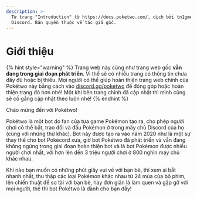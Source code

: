 ```yaml
---
description: >-
  Từ trang "Introduction" từ https://docs.poketwo.com/, dịch bởi tn1gm#0549 ở
  Discord. Bản quyền thuộc về tác giả gốc.
---
```




# Giới thiệu

{% hint style="warning" %}
Trang web này cũng như trang web gốc **vẫn đang trong giai đoạn phát triển**. Vì thế sẽ có nhiều trang có thông tin chưa đầy đủ hoặc bị thiếu. Mọi người có thể giúp hoàn thiện trang web chính của Pokétwo này bằng cách vào [discord.gg/poketwo](https://discord.gg/poketwo) để đóng góp hoặc hoàn thiện trang đó hơn nhé! Một khi bên trang chính đã cập nhật thì mình cũng sẽ cố gắng cập nhật theo luôn nhé!
{% endhint %}

Chào mừng đến với Pokétwo!

Pokétwo là một bot do fan của tựa game Pokémon tạo ra, cho phép người chơi có thể bắt, trao đổi và đấu Pokémon ở trong máy chủ Discord của họ (cùng với những thứ khác). Bot này được tạo ra vào năm 2020 như là một sự thay thế cho bot Pokécord xưa, giờ bot Pokétwo đã phát triển và vẫn đang không ngừng trong giai đoạn hoàn thiện bot và là bot Pokémon được nhiều người chơi nhất, với hơn lên đến 3 triệu người chơi ở 800 nghìn máy chủ khác nhau.

Khi nào bạn muốn có những phút giây vui vẻ với bạn bè, thi xem ai bắt nhanh nhất, thu thập các loại Pokémon khác nhau từ 24 mùa của bộ phim, lên chiến thuật để so tài với bạn bè, hay đơn giản là làm quen và gặp gỡ với mọi người, thế thì bot Pokétwo là dành cho bạn đấy!
